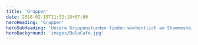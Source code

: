 ```yaml
---
title: 'Gruppen'
date: 2018-02-10T11:52:18+07:00
heroHeading: 'Gruppen'
heroSubHeading: 'Unsere Gruppenstunden finden wöchentlich am Stammesheim statt'
heroBackground: 'images/BulaCafe.jpg'
---
```

